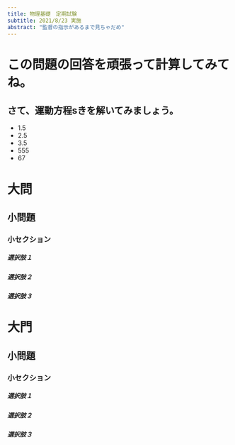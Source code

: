 ```yaml
---
title: 物理基礎　定期試験
subtitle: 2021/8/23 実施
abstract: "監督の指示があるまで見ちゃだめ"
---
```




# この問題の回答を頑張って計算してみてね。

## さて、運動方程sきを解いてみましょう。
* 1.5
* 2.5
* 3.5
* 555
* 67


# 大問

## 小問題

### 小セクション

##### 選択肢１
##### 選択肢２
##### 選択肢３



# 大門

## 小問題

### 小セクション

##### 選択肢１
##### 選択肢２
##### 選択肢３



